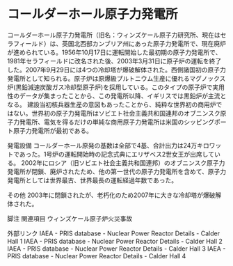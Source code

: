 # コールダーホール原子力発電所

コールダーホール原子力発電所（旧名：ウィンズケール原子力研究所、現在はセラフィールド）は、英国北西部カンブリア州にあった原子力発電所で、現在廃炉が進められている。1956年10月17日に運転開始した最初期の原子力発電所で、1981年セラフィールドに改名された後、2003年3月31日に原子炉の運転を終了した。2007年9月29日には4つの冷却塔が爆破解体された。西側諸国初の原子力発電所として知られる。原子炉は原爆級プルトニウム生産に優れるマグノックス炉(黒鉛減速炭酸ガス冷却型原子炉)を採用している。このタイプの原子炉で実用性のデータが集まったことから、この発電所以降、イギリスでは黒鉛炉が主流となる。
建設当初核兵器生産の意図もあったことから、純粋な世界初の商用炉ではない。世界初の原子力発電所はソビエト社会主義共和国連邦のオブニンスク原子力発電所、電気を得るだけの単純な商用原子力発電所は米国のシッピングポート原子力発電所が最初である。

発電設備
コールダーホール原発の基数は全部で4基、合計出力は24万キロワットであった。1号炉の運転開始時の記念式典にエリザベス2世女王が出席している。
2002年にロシア（旧ソビエト社会主義共和国連邦）のオブニンスク原子力発電所が閉鎖、廃炉されたため、他の第一世代の原子力発電所を含めて、原子力発電所としては世界最古、世界最長の運転経過年数であった。

その他
2003年に閉鎖されたが、老朽化のため2007年に大きな冷却塔が爆破解体された。

脚注
関連項目
ウィンズケール原子炉火災事故

外部リンク
IAEA - PRIS database - Nuclear Power Reactor Details - Calder Hall 1
IAEA - PRIS database - Nuclear Power Reactor Details - Calder Hall 2
IAEA - PRIS database - Nuclear Power Reactor Details - Calder Hall 3
IAEA - PRIS database - Nuclear Power Reactor Details - Calder Hall 4